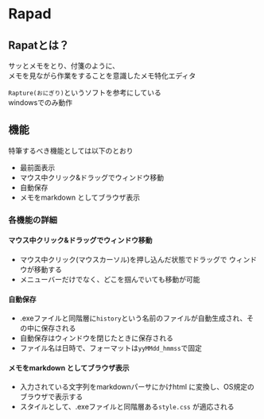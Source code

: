 # Rapad

## Rapatとは？
サッとメモをとり、付箋のように、  
メモを見ながら作業をすることを意識したメモ特化エディタ

`Rapture(おにぎり)`というソフトを参考にしている  
windowsでのみ動作

## 機能
特筆するべき機能としては以下のとおり
- 最前面表示
- マウス中クリック&ドラッグでウィンドウ移動
- 自動保存
- メモをmarkdown としてブラウザ表示

### 各機能の詳細
#### マウス中クリック&ドラッグでウィンドウ移動
- マウス中クリック(マウスカーソル)を押し込んだ状態でドラッグで ウィンドウが移動する
- メニューバーだけでなく、どこを掴んでいても移動が可能

#### 自動保存
- .exeファイルと同階層に`history`という名前のファイルが自動生成され、その中に保存される
- 自動保存はウィンドウを閉じたときに保存される
- ファイル名は日時で、フォーマットは`yyMMdd_hmmss`で固定

#### メモをmarkdown としてブラウザ表示
- 入力されている文字列をmarkdownパーサにかけhtml に変換し、OS規定のブラウザで表示する
- スタイルとして、.exeファイルと同階層ある`style.css` が適応される


<!--
## download
[releases](https://github.com/dot-ma801/Rapad/releases) タブからzipファイルをDLし、展開する  
初回起動時に警告が表示されます🙇
-->
